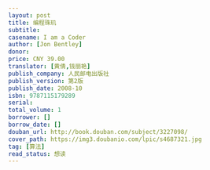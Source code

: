 ```yaml
---
layout: post
title: 编程珠玑
subtitle:
casename: I am a Coder
author: [Jon Bentley]
donor: 
price: CNY 39.00
translator: [黄倩,钱丽艳]
publish_company: 人民邮电出版社
publish_version: 第2版
publish_date: 2008-10
isbn: 9787115179289
serial: 
total_volume: 1
borrower: []
borrow_date: []
douban_url: http://book.douban.com/subject/3227098/
cover_path: https://img3.doubanio.com/lpic/s4687321.jpg
tag: [算法]
read_status: 想读
---
```

